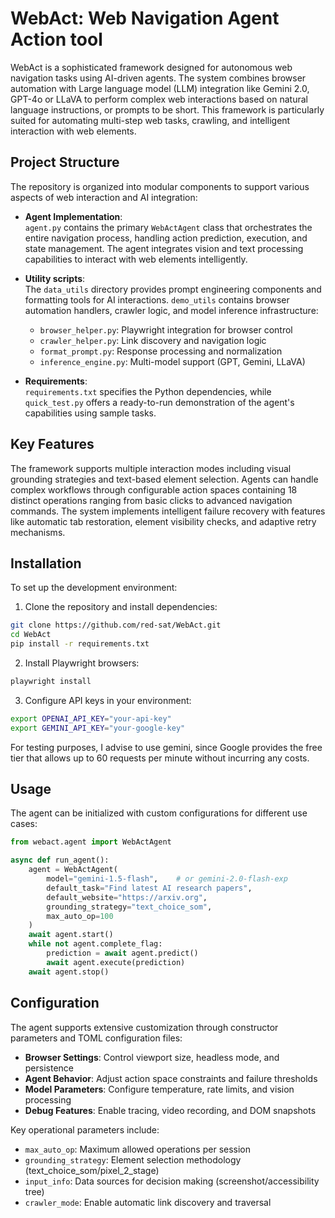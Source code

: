 
# WebAct: Web Navigation Agent Action tool 

WebAct is a sophisticated framework designed for autonomous web navigation tasks using AI-driven agents. The system combines browser automation with Large language model (LLM) integration like Gemini 2.0, GPT-4o or LLaVA to perform complex web interactions based on natural language instructions, or prompts to be short. This framework is particularly suited for automating multi-step web tasks, crawling, and intelligent interaction with web elements.

## Project Structure

The repository is organized into modular components to support various aspects of web interaction and AI integration:

- **Agent Implementation**:  
  `agent.py` contains the primary `WebActAgent` class that orchestrates the entire navigation process, handling action prediction, execution, and state management. The agent integrates vision and text processing capabilities to interact with web elements intelligently.

- **Utility scripts**:  
  The `data_utils` directory provides prompt engineering components and formatting tools for AI interactions. `demo_utils` contains browser automation handlers, crawler logic, and model inference infrastructure:
  - `browser_helper.py`: Playwright integration for browser control
  - `crawler_helper.py`: Link discovery and navigation logic
  - `format_prompt.py`: Response processing and normalization
  - `inference_engine.py`: Multi-model support (GPT, Gemini, LLaVA)

- **Requirements**:  
  `requirements.txt` specifies the Python dependencies, while `quick_test.py` offers a ready-to-run demonstration of the agent's capabilities using sample tasks.

## Key Features

The framework supports multiple interaction modes including visual grounding strategies and text-based element selection. Agents can handle complex workflows through configurable action spaces containing 18 distinct operations ranging from basic clicks to advanced navigation commands. The system implements intelligent failure recovery with features like automatic tab restoration, element visibility checks, and adaptive retry mechanisms.

## Installation

To set up the development environment:

1. Clone the repository and install dependencies:
```bash
git clone https://github.com/red-sat/WebAct.git
cd WebAct
pip install -r requirements.txt
```

2. Install Playwright browsers:
```bash
playwright install
```

3. Configure API keys in your environment:
```bash
export OPENAI_API_KEY="your-api-key"
export GEMINI_API_KEY="your-google-key"
```

For testing purposes, I advise to use gemini, since Google provides the free tier that allows up to 60 requests per minute without incurring any costs.  

## Usage

The agent can be initialized with custom configurations for different use cases:

```python
from webact.agent import WebActAgent

async def run_agent():
    agent = WebActAgent(
        model="gemini-1.5-flash",    # or gemini-2.0-flash-exp
        default_task="Find latest AI research papers",
        default_website="https://arxiv.org",
        grounding_strategy="text_choice_som",
        max_auto_op=100
    )
    await agent.start()
    while not agent.complete_flag:
        prediction = await agent.predict()
        await agent.execute(prediction)
    await agent.stop()
```

## Configuration

The agent supports extensive customization through constructor parameters and TOML configuration files:

- **Browser Settings**: Control viewport size, headless mode, and persistence
- **Agent Behavior**: Adjust action space constraints and failure thresholds
- **Model Parameters**: Configure temperature, rate limits, and vision processing
- **Debug Features**: Enable tracing, video recording, and DOM snapshots

Key operational parameters include:
- `max_auto_op`: Maximum allowed operations per session
- `grounding_strategy`: Element selection methodology (text_choice_som/pixel_2_stage)
- `input_info`: Data sources for decision making (screenshot/accessibility tree)
- `crawler_mode`: Enable automatic link discovery and traversal
